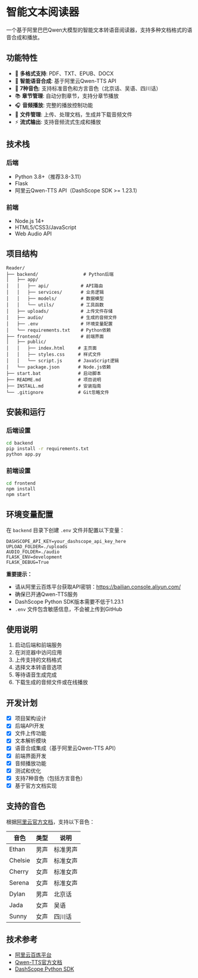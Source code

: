 # 智能文本阅读器

一个基于阿里巴巴Qwen大模型的智能文本转语音阅读器，支持多种文档格式的语音合成和播放。

## 功能特性

- 📄 **多格式支持**: PDF、TXT、EPUB、DOCX
- 🎵 **智能语音合成**: 基于阿里云Qwen-TTS API
- 🎤 **7种音色**: 支持标准音色和方言音色（北京话、吴语、四川话）
- 📚 **章节管理**: 自动分割章节，支持分章节播放
- 🎧 **音频播放**: 完整的播放控制功能
- 💾 **文件管理**: 上传、处理文档，生成并下载音频文件
- ⚡ **流式输出**: 支持音频流式生成和播放

## 技术栈

### 后端
- Python 3.8+（推荐3.8-3.11）
- Flask
- 阿里云Qwen-TTS API（DashScope SDK >= 1.23.1）

### 前端
- Node.js 14+
- HTML5/CSS3/JavaScript
- Web Audio API

## 项目结构

```
Reader/
├── backend/                 # Python后端
│   ├── app/
│   │   ├── api/            # API路由
│   │   ├── services/       # 业务逻辑
│   │   ├── models/         # 数据模型
│   │   └── utils/          # 工具函数
│   ├── uploads/            # 上传文件存储
│   ├── audio/              # 生成的音频文件
│   ├── .env                # 环境变量配置
│   └── requirements.txt    # Python依赖
├── frontend/               # 前端界面
│   ├── public/
│   │   ├── index.html     # 主页面
│   │   ├── styles.css     # 样式文件
│   │   └── script.js      # JavaScript逻辑
│   └── package.json       # Node.js依赖
├── start.bat              # 启动脚本
├── README.md              # 项目说明
├── INSTALL.md             # 安装指南
└── .gitignore             # Git忽略文件
```

## 安装和运行

### 后端设置
```bash
cd backend
pip install -r requirements.txt
python app.py
```

### 前端设置
```bash
cd frontend
npm install
npm start
```

## 环境变量配置

在 `backend` 目录下创建 `.env` 文件并配置以下变量：
```
DASHSCOPE_API_KEY=your_dashscope_api_key_here
UPLOAD_FOLDER=./uploads
AUDIO_FOLDER=./audio
FLASK_ENV=development
FLASK_DEBUG=True
```

**重要提示：** 
- 请从阿里云百炼平台获取API密钥：https://bailian.console.aliyun.com/
- 确保已开通Qwen-TTS服务
- DashScope Python SDK版本需要不低于1.23.1
- `.env` 文件包含敏感信息，不会被上传到GitHub

## 使用说明

1. 启动后端和前端服务
2. 在浏览器中访问应用
3. 上传支持的文档格式
4. 选择文本转语音选项
5. 等待语音生成完成
6. 下载生成的音频文件或在线播放

## 开发计划

- [x] 项目架构设计
- [x] 后端API开发
- [x] 文件上传功能
- [x] 文本解析模块
- [x] 语音合成集成（基于阿里云Qwen-TTS API）
- [x] 前端界面开发
- [x] 音频播放功能
- [x] 测试和优化
- [x] 支持7种音色（包括方言音色）
- [x] 基于官方文档实现

## 支持的音色

根据[阿里云官方文档](https://help.aliyun.com/zh/model-studio/qwen-tts#4d86103b5246q)，支持以下音色：

| 音色 | 类型 | 说明 |
|------|------|------|
| Ethan | 男声 | 标准男声 |
| Chelsie | 女声 | 标准女声 |
| Cherry | 女声 | 标准女声 |
| Serena | 女声 | 标准女声 |
| Dylan | 男声 | 北京话 |
| Jada | 女声 | 吴语 |
| Sunny | 女声 | 四川话 |

## 技术参考

- [阿里云百炼平台](https://bailian.console.aliyun.com/)
- [Qwen-TTS官方文档](https://help.aliyun.com/zh/model-studio/qwen-tts#4d86103b5246q)
- [DashScope Python SDK](https://help.aliyun.com/zh/dashscope/developer-reference/api-details)
